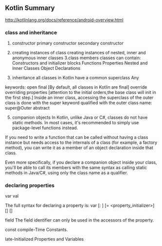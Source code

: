 ## Kotlin Summary

http://kotlinlang.org/docs/reference/android-overview.html

### class and inheritance
1. constructor
  primary constructor
  secondary constructor
2. creating instances of class
  creating instances of nested, inner and anonymous inner classes
3.class members
  classes can contain:
  Constructors and initializer blocks
  Functions
  Properties
  Nested and Inner Classes
  Object Declarations
 
 4. inheritance
 all classes in Kotlin have a common superclass Any
 
 keywords:
 open
 final [By default, all classes in Kotlin are final]
 override
  overriding properties  [attention to the initial orders,the base class will init in the first step.]
  Inside an inner class, accessing the superclass of the outer class is done with the super keyword qualified with the outer class name: super@Outer
 abstract
 
 5. companion objects
  In Kotlin, unlike Java or C#, classes do not have static methods. In most cases, it's recommended to simply use package-level functions instead.

  If you need to write a function that can be called without having a class instance but needs access to the internals of a class (for example, a factory method), you can write it as a member of an object declaration inside that class.

  Even more specifically, if you declare a companion object inside your class, you'll be able to call its members with the same syntax as calling static methods in Java/C#, using only the class name as a qualifier.
  
  ### declaring properties
  var 
  val
  
  The full syntax for declaring a property is:
  var <propertyName>[: <PropertyType>] [= <property_initializer>]
    [<getter>]
    [<setter>]
  
  field
  The field identifier can only be used in the accessors of the property.
  
  const
  compile-Time Constants.
  
  late-Initialized Properties and Variables
  
  
